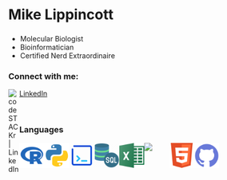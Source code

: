 # Mike Lippincott
###  
- Molecular Biologist
- Bioinformatician
- Certified Nerd Extraordinaire

### Connect with me:

<img align="left" alt="codeSTACKr | LinkedIn" width="22px" src="https://cdn.jsdelivr.net/npm/simple-icons@v3/icons/linkedin.svg"/> [LinkedIn](https://www.linkedin.com/in/mlippincott/)

<br />

### Languages

<img align="left" width="50px" src="Images/R.png" />
<img align="left" width="50px" src="Images/python.svg" />
<img align="left" width="50px" src="Images/Bash.png" />
<img align="left" width="50px" src="Images/SQL.png" />
<img align="left" width="50px" src="Images/Excel.png" />
<img align="left" width="50px" src="https://upload.wikimedia.org/wikipedia/commons/thumb/5/55/FIJI_%28software%29_Logo.svg/1200px-FIJI_%28software%29_Logo.svg.png" />
<img align="left" width="50px" src="Images/HTML.png" />
<img align="left" width="50px" src="Images/github.svg" />


<br />
